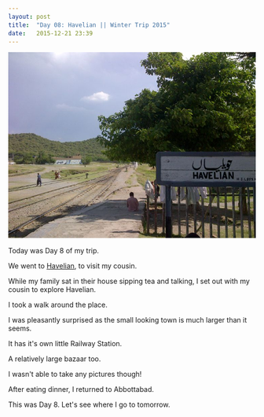 ```yaml
---
layout: post
title:  "Day 08: Havelian || Winter Trip 2015"
date:   2015-12-21 23:39
---
```


![Havelian Railway Station](/../assets/havelian.jpg)

Today was Day 8 of my trip.

We went to [Havelian](https://en.wikipedia.org/wiki/Havelian), to visit my cousin.

While my family sat in their house sipping tea and talking, I set out with my cousin to explore Havelian.

I took a walk around the place.

I was pleasantly surprised as the small looking town is much larger than it seems.

It has it's own little Railway Station.

A relatively large bazaar too.

I wasn't able to take any pictures though!

After eating dinner, I returned to Abbottabad.

This was Day 8. Let's see where I go to tomorrow.
